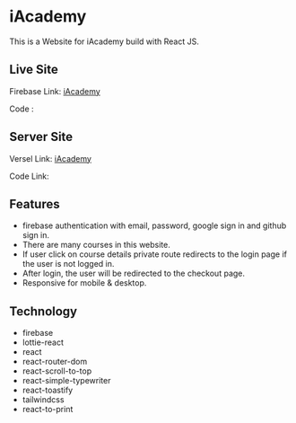 # iAcademy

This is a Website for iAcademy build with React JS.

## Live Site

Firebase Link: [iAcademy](https://code-quiz-assignment.netlify.app/)

Code :

## Server Site

Versel Link: [iAcademy](https://iacademy-server.vercel.app/)

Code Link:

## Features

- firebase authentication with email, password, google sign in and github sign in.
- There are many courses in this website.
- If user click on course details private route redirects to the login page if the user is not logged in.
- After login, the user will be redirected to the checkout page.
- Responsive for mobile & desktop.

## Technology

- firebase
- lottie-react
- react
- react-router-dom
- react-scroll-to-top
- react-simple-typewriter
- react-toastify
- tailwindcss
- react-to-print
